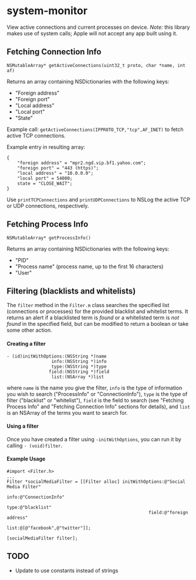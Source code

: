 system-monitor
==============

View active connections and current processes on device. *Note:* this library makes use of system calls; Apple will not accept any app built using it.

## Fetching Connection Info

`NSMutableArray* getActiveConnections(uint32_t proto, char *name, int af)`

Returns an array containing NSDictionaries with the following keys:
* "Foreign address"
* "Foreign port"
* "Local address"
* "Local port"
* "State"

Example call: `getActiveConnections(IPPROTO_TCP,"tcp",AF_INET)` to fetch active TCP connections.

Example entry in resulting array:

```
{
    "foreign address" = "mpr2.ngd.vip.bf1.yahoo.com";
    "foreign port" = "443 (https)";
    "local address" = "10.0.0.0";
    "local port" = 54000;
    state = "CLOSE_WAIT";
}
```

Use `printTCPConnections` and `printUDPConnections` to NSLog the active TCP or UDP connections, respectively.

## Fetching Process Info

`NSMutableArray* getProcessInfo()`

Returns an array containing NSDictionaries with the following keys:
* "PID"
* "Process name" (process name, up to the first 16 characters)
* "User"

## Filtering (blacklists and whitelists)

The `filter` method in the `Filter.m` class searches the specified list (connections or processes) for the provided blacklist and whitelist terms. It returns an alert if a blacklisted term is *found* or a whitelisted term is *not found* in the specified field, but can be modified to return a boolean or take some other action.

#### Creating a filter

```
- (id)initWithOptions:(NSString *)name
                 info:(NSString *)info
                 type:(NSString *)type
                field:(NSString *)field
                 list:(NSArray *)list
```

where `name` is the name you give the filter, `info` is the type of information you wish to search ("ProcessInfo" or "ConnectionInfo"), `type` is the type of filter ("blacklist" or "whitelist"), `field` is the field to search (see "Fetching Process Info" and "Fetching Connection Info" sections for details), and `list` is an NSArray of the terms you want to search for.

#### Using a filter

Once you have created a filter using `-initWithOptions`, you can run it by calling `- (void)filter`.

#### Example Usage
```
#import <Filter.h>
...
Filter *socialMediaFilter = [[Filter alloc] initWithOptions:@"Social Media Filter"
                                                       info:@"ConnectionInfo"
                                                       type:@"blacklist"
                                                      field:@"foreign address"
                                                       list:@[@"facebook",@"twitter"]];

[socialMediaFilter filter];
```

## TODO
* Update to use constants instead of strings
